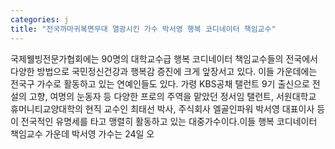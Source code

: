 ```yaml
---
categories: j
title: "전국까마귀복면무대 열광시킨 가수 박서영 행복 코디네이터 책임교수"
---
```

국제웰빙전문가협회에는 90명의 대학교수급 행복 코디네이터 책임교수들의 전국에서 다양한 방법으로 국민정신건강과 행복감 증진에 크게 앞장서고 있다. 이들 가운데에는 전국구 가수로 활동하고 있는 연예인들도 있다. 가령 KBS공채 탤런트 9기 출신으로 전설의 고향, 여명의 눈동자 등 다양한 프로의 주역을 맡았던 정서임 탤런트, 서원대학교 휴머니티교양대학의 현직 교수인 최태선 박사, 주식회사 엘골인파워 박서영 대표이사 등이 전국적인 유명세를 타고 맹렬히 활동하고 있는 대중가수이다.이들 행복 코디네이터 책임교수 가운데 박서영 가수는 24일 오